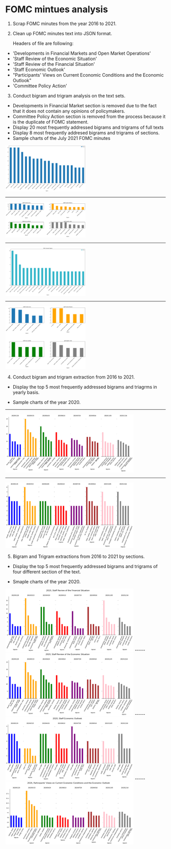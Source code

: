 <h1>FOMC mintues analysis</h1>

1. Scrap FOMC minutes from the year 2016 to 2021.

2. Clean up FOMC minutes text into JSON format. 

    Headers of file are following:

- 'Developments in Financial Markets and Open Market Operations'
- 'Staff Review of the Economic Situation'
- 'Staff Review of the Financial Situation'
- 'Staff Economic Outlook'
- "Participants' Views on Current Economic Conditions and the Economic Outlook"
- 'Committee Policy Action'

3. Conduct bigram and trigram analysis on the text sets.

- Developments in Financial Market section is removed due to the fact that it does not contain any opinions of policymakers. 
- Committee Policy Action section is removed from the process because it is the duplicate of FOMC statement.
- Display 20 most frequently addressed bigrams and trigrams of full texts
- Display 8 most frequently addresed bigrams and trigrams of sections.
- Sample charts of the July 2021 FOMC minutes

<img src="https://github.com/treksis/Fed_minutes_analysis/blob/main/img/bigram_fulltext_latest_minutes.png" width=50% height=50%>

-----
<img src="https://github.com/treksis/Fed_minutes_analysis/blob/main/img/bigram_staff_opinions_minutes.png" width=50% height=50%>

-----
<img src="https://github.com/treksis/Fed_minutes_analysis/blob/main/img/trigram_fulltext_latest_minutes.png" width=50% height=50%>

-----
<img src="https://github.com/treksis/Fed_minutes_analysis/blob/main/img/trigram_staff_opinions_minutes.png" width=50% height=50%>

4. Conduct bigram and trigram extraction from 2016 to 2021.

- Display the top 5 most frequently addressed bigrams and triagrms in yearly basis.

- Sample charts of the year 2020. 

-----
<img src="https://github.com/treksis/Fed_minutes_analysis/blob/main/img/2020_bigram.png" width=80% height=80%>

-----
<img src="https://github.com/treksis/Fed_minutes_analysis/blob/main/img/2020_trigram.png" width=80% height=80%>

5. Bigram and Trigram extractions from 2016 to 2021 by sections.

- Display the top 5 most frequently addressed bigrams and trigrams of four different section of the text.

- Smaple charts of the year 2020.

<img src="https://github.com/treksis/Fed_minutes_analysis/blob/main/img/2020_staff_review_finance_bigram.png" width=80% height=80%>
-----
<img src="https://github.com/treksis/Fed_minutes_analysis/blob/main/img/2020_staff_review_econ_bigram.png" width=80% height=80%>
-----
<img src="https://github.com/treksis/Fed_minutes_analysis/blob/main/img/2020_staff_outlook_bigram.png" width=80% height=80%>
-----
<img src="https://github.com/treksis/Fed_minutes_analysis/blob/main/img/2020_participatns_views_bigram.png" width=80% height=80%>
